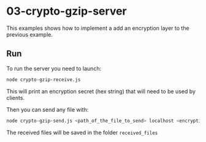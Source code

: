 # 03-crypto-gzip-server

This examples shows how to implement a add an encryption layer to the previous
example.

## Run

To run the server you need to launch:

```bash
node crypto-gzip-receive.js
```

This will print an encryption secret (hex string) that will need to be used by
clients.

Then you can send any file with:

```bash
node crypto-gzip-send.js <path_of_the_file_to_send> localhost <encryption_secret>
```

The received files will be saved in the folder `received_files`
